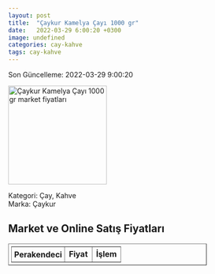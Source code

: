```yaml
---
layout: post
title:  "Çaykur Kamelya Çayı 1000 gr"
date:   2022-03-29 6:00:20 +0300
image: undefined
categories: cay-kahve
tags: cay-kahve
---
```


Son Güncelleme: 2022-03-29 9:00:20

<img src="undefined" width="200" alt="Çaykur Kamelya Çayı 1000 gr market fiyatları" />

Kategori: Çay, Kahve
<br />
Marka: Çaykur

<h2>Market ve Online Satış Fiyatları</h2>

<table border="1" style="padding: 5px;width:80%;">
  <tr>
    <td style="padding: 5px;"><strong>Perakendeci</strong></td>
    <td><strong>Fiyat</strong></td>
    <td><strong>İşlem</strong></td>
  </tr>
  
</table>
